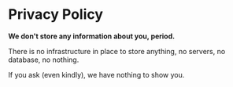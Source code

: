 # Privacy Policy

**We don't store any information about you, period.**

There is no infrastructure in place to store anything, no servers, no database, no nothing.

If you ask (even kindly), we have nothing to show you.
